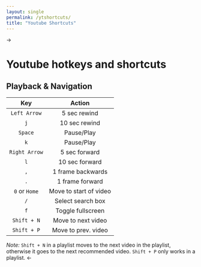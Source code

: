 ```yaml
---
layout: single
permalink: /ytshortcuts/
title: "Youtube Shortcuts"
---
```

->
# Youtube hotkeys and shortcuts

## Playback & Navigation

| Key | Action |
| :---: | :---: |
|`Left Arrow` | 5 sec rewind|
|`j`|10 sec rewind|
|`Space`|Pause/Play|
|`k`|Pause/Play|
|`Right Arrow`|5 sec forward|
|`l`|10 sec forward|
|`,`|1 frame backwards|
|`.`|1 frame forward|
|`0` or `Home`|Move to start of video|
|`/`|Select search box|
|`f`|Toggle fullscreen|
|`Shift + N`|Move to next video|
|`Shift + P`|Move to prev. video|


*Note:* `Shift + N` in a playlist moves to the next video in the playlist,  
otherwise it goes to the next recommended video. `Shift + P` only works in a playlist.
<-

